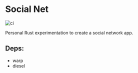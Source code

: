 # Social Net

![ci](https://github.com/HandOfGod94/social-net/workflows/ci/badge.svg)

Personal Rust experimentation to create a social network app.

## Deps:
- warp
- diesel